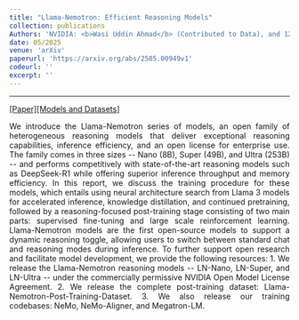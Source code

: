 ```yaml
---
title: "Llama-Nemotron: Efficient Reasoning Models"
collection: publications
Authors: 'NVIDIA: <b>Wasi Uddin Ahmad</b> (Contributed to Data), and 123 others.'
date: 05/2025
venue: 'arXiv'
paperurl: 'https://arxiv.org/abs/2505.00949v1'
codeurl: ''
excerpt: ''
---
```

---
<a href='https://arxiv.org/pdf/2505.00949v1' target="_blank">[Paper]</a><a href='https://huggingface.co/collections/nvidia/llama-nemotron-67d92346030a2691293f200b' target="_blank">[Models and Datasets]</a>
<p align="justify">
We introduce the Llama-Nemotron series of models, an open family of heterogeneous reasoning models that deliver exceptional reasoning capabilities, inference efficiency, and an open license for enterprise use. The family comes in three sizes -- Nano (8B), Super (49B), and Ultra (253B) -- and performs competitively with state-of-the-art reasoning models such as DeepSeek-R1 while offering superior inference throughput and memory efficiency. In this report, we discuss the training procedure for these models, which entails using neural architecture search from Llama 3 models for accelerated inference, knowledge distillation, and continued pretraining, followed by a reasoning-focused post-training stage consisting of two main parts: supervised fine-tuning and large scale reinforcement learning. Llama-Nemotron models are the first open-source models to support a dynamic reasoning toggle, allowing users to switch between standard chat and reasoning modes during inference. To further support open research and facilitate model development, we provide the following resources: 1. We release the Llama-Nemotron reasoning models -- LN-Nano, LN-Super, and LN-Ultra -- under the commercially permissive NVIDIA Open Model License Agreement. 2. We release the complete post-training dataset: Llama-Nemotron-Post-Training-Dataset. 3. We also release our training codebases: NeMo, NeMo-Aligner, and Megatron-LM.
</p>
